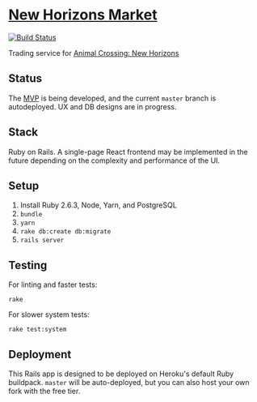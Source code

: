 # [New Horizons Market](https://nhmarket.herokuapp.com/)

[![Build Status](https://travis-ci.com/nickmccurdy/market.svg?branch=master)](https://travis-ci.com/nickmccurdy/market)

Trading service for [Animal Crossing: New Horizons](https://www.animal-crossing.com/new-horizons/)

## Status

The [MVP](https://github.com/nickmccurdy/market/milestone/1) is being developed, and the current `master` branch is autodeployed. UX and DB designs are in progress.

## Stack

Ruby on Rails. A single-page React frontend may be implemented in the future depending on the complexity and performance of the UI.

## Setup

1. Install Ruby 2.6.3, Node, Yarn, and PostgreSQL
1. `bundle`
1. `yarn`
1. `rake db:create db:migrate`
1. `rails server`

## Testing

For linting and faster tests:

`rake`

For slower system tests:

`rake test:system`

## Deployment

This Rails app is designed to be deployed on Heroku's default Ruby buildpack. `master` will be auto-deployed, but you can also host your own fork with the free tier.
